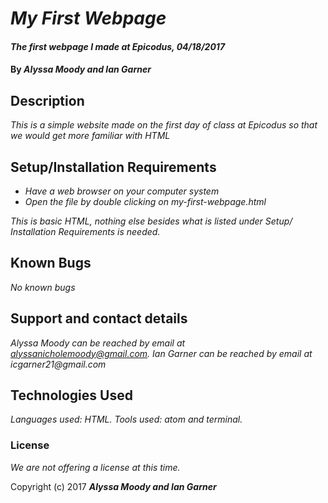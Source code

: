 # _My First Webpage_

#### _The first webpage I made at Epicodus, 04/18/2017_

#### By _**Alyssa Moody and Ian Garner**_

## Description

_This is a simple website made on the first day of class at Epicodus so that we would get more familiar with HTML_

## Setup/Installation Requirements

* _Have a web browser on your computer system_
* _Open the file by double clicking on my-first-webpage.html_

_This is basic HTML, nothing else besides what is listed under Setup/ Installation Requirements is needed._

## Known Bugs

_No known bugs_

## Support and contact details

_Alyssa Moody can be reached by email at alyssanicholemoody@gmail.com. Ian Garner can be reached by email at icgarner21@gmail.com_

## Technologies Used

_Languages used: HTML. Tools used: atom and terminal._

### License

*We are not offering a license at this time.*

Copyright (c) 2017 **_Alyssa Moody and Ian Garner_**
